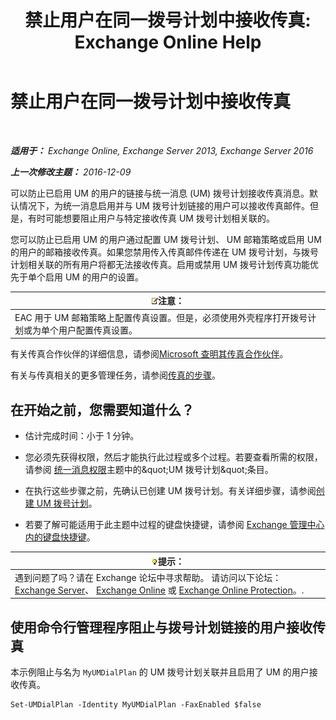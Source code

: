 ﻿---
title: '禁止用户在同一拨号计划中接收传真: Exchange Online Help'
TOCTitle: 禁止用户在同一拨号计划中接收传真
ms:assetid: 4fc66414-c950-4bca-ac20-4e489f288d06
ms:mtpsurl: https://technet.microsoft.com/zh-cn/library/Bb201688(v=EXCHG.150)
ms:contentKeyID: 52061353
ms.date: 05/23/2018
mtps_version: v=EXCHG.150
ms.translationtype: MT
---

# 禁止用户在同一拨号计划中接收传真

 

_**适用于：** Exchange Online, Exchange Server 2013, Exchange Server 2016_

_**上一次修改主题：** 2016-12-09_

可以防止已启用 UM 的用户的链接与统一消息 (UM) 拨号计划接收传真消息。默认情况下，为统一消息启用并与 UM 拨号计划链接的用户可以接收传真邮件。但是，有时可能想要阻止用户与特定接收传真 UM 拨号计划相关联的。

您可以防止已启用 UM 的用户通过配置 UM 拨号计划、 UM 邮箱策略或启用 UM 的用户的邮箱接收传真。如果您禁用传入传真邮件传递在 UM 拨号计划，与拨号计划相关联的所有用户将都无法接收传真。启用或禁用 UM 拨号计划传真功能优先于单个启用 UM 的用户的设置。

<table>
<thead>
<tr class="header">
<th><img src="images/Bb124558.note(EXCHG.150).gif" title="注意" alt="注意" />注意：</th>
</tr>
</thead>
<tbody>
<tr class="odd">
<td>EAC 用于 UM 邮箱策略上配置传真设置。但是，必须使用外壳程序打开拨号计划或为单个用户配置传真设置。</td>
</tr>
</tbody>
</table>


有关传真合作伙伴的详细信息，请参阅[Microsoft 查明其传真合作伙伴](https://go.microsoft.com/fwlink/?linkid=190238)。

有关与传真相关的更多管理任务，请参阅[传真的步骤](faxing-procedures-exchange-2013-help.md)。

## 在开始之前，您需要知道什么？

  - 估计完成时间：小于 1 分钟。

  - 您必须先获得权限，然后才能执行此过程或多个过程。若要查看所需的权限，请参阅 [统一消息权限](unified-messaging-permissions-exchange-2013-help.md)主题中的\&quot;UM 拨号计划\&quot;条目。

  - 在执行这些步骤之前，先确认已创建 UM 拨号计划。有关详细步骤，请参阅[创建 UM 拨号计划](create-a-um-dial-plan-exchange-2013-help.md)。

  - 若要了解可能适用于此主题中过程的键盘快捷键，请参阅 [Exchange 管理中心内的键盘快捷键](keyboard-shortcuts-in-the-exchange-admin-center-exchange-online-protection-help.md)。

<table>
<thead>
<tr class="header">
<th><img src="images/Bb124558.tip(EXCHG.150).gif" title="提示" alt="提示" />提示：</th>
</tr>
</thead>
<tbody>
<tr class="odd">
<td>遇到问题了吗？请在 Exchange 论坛中寻求帮助。 请访问以下论坛：<a href="https://go.microsoft.com/fwlink/p/?linkid=60612">Exchange Server</a>、 <a href="https://go.microsoft.com/fwlink/p/?linkid=267542">Exchange Online</a> 或 <a href="https://go.microsoft.com/fwlink/p/?linkid=285351">Exchange Online Protection</a>。.</td>
</tr>
</tbody>
</table>


## 使用命令行管理程序阻止与拨号计划链接的用户接收传真

本示例阻止与名为 `MyUMDialPlan` 的 UM 拨号计划关联并且启用了 UM 的用户接收传真。

    Set-UMDialPlan -Identity MyUMDialPlan -FaxEnabled $false

